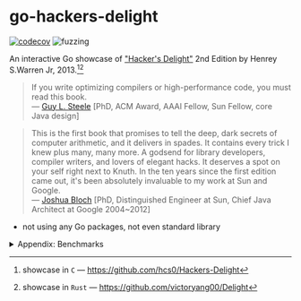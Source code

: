 # go-hackers-delight

[![codecov](https://codecov.io/gh/nikolaydubina/go-hackers-delight/graph/badge.svg?token=660JQtUmiO)](https://codecov.io/gh/nikolaydubina/go-hackers-delight)
![fuzzing](https://img.shields.io/badge/fuzzing-active-brightgreen)

An interactive Go showcase of ["Hacker's Delight"](https://en.wikipedia.org/wiki/Hacker%27s_Delight) 2nd Edition by Henrey S.Warren Jr, 2013.[^1][^2]

> If you write optimizing compilers or high-performance code, you must read this book.  
> — [Guy L. Steele](https://en.wikipedia.org/wiki/Guy_L._Steele_Jr.) [PhD, ACM Award, AAAI Fellow, Sun Fellow, core Java design]

> This is the first book that promises to tell the deep, dark secrets of computer arithmetic, and it delivers in spades. It contains every trick I knew plus many, many more.
> A godsend for library developers, compiler writers, and lovers of elegant hacks.
> It deserves a spot on your self right next to Knuth.
> In the ten years since the first edition came out, it's been absolutely invaluable to my work at Sun and Google.  
> — [Joshua Bloch](https://en.wikipedia.org/wiki/Joshua_Bloch) [PhD, Distinguished Engineer at Sun, Chief Java Architect at Google 2004~2012]

* not using any Go packages, not even standard library

<details><summary>Appendix: Benchmarks</summary>

```bash
go test -bench .        
goos: darwin
goarch: arm64
pkg: github.com/nikolaydubina/go-hackers-delight
BenchmarkCompress/Compress-16         	            100000000	        10.05 ns/op
BenchmarkCompress/Compress2-16        	            59208940	        20.69 ns/op
BenchmarkDivMod/DivMod/3/basic-16     	            1000000000	         0.843 ns/op
BenchmarkDivMod/DivMod/3/DivMod3Signed-16         	615786322	         1.931 ns/op
BenchmarkDivMod/DivMod/3/DivMod3Signed2-16        	1000000000	         1.091 ns/op
BenchmarkDivMod/DivMod/7/basic-16                 	1000000000	         0.836 ns/op
BenchmarkDivMod/DivMod/7/DivMod7Signed-16         	578422084	         2.074 ns/op
BenchmarkDivMod/Div/3/basic-16                    	1000000000	         0.834 ns/op
BenchmarkDivMod/Div/3/Div3Signed-16               	791803947	         1.522 ns/op
BenchmarkDivMod/Div/3/Div3ShiftSigned-16          	903334430	         1.328 ns/op
BenchmarkDivMod/Div/7/basic-16                    	1000000000	         0.836 ns/op
BenchmarkDivMod/Div/7/Div7Signed-16               	753299805	         1.607 ns/op
BenchmarkDivMod/Div/7/Div7ShiftSigned-16          	824427794	         1.455 ns/op
BenchmarkDivMod/DivExact/7/basic-16               	1000000000	         1.095 ns/op
BenchmarkDivMod/DivExact/7/DivExact7-16           	1000000000	         1.105 ns/op
BenchmarkDivMod/DivExact/7/Div7Signed-16          	709693124	         1.693 ns/op
BenchmarkDivMod/DivExact/7/Div7ShiftSigned-16     	793241796	         1.509 ns/op
PASS
ok  	github.com/nikolaydubina/go-hackers-delight	23.260s
```
</details>

[^1]: showcase in `C` — https://github.com/hcs0/Hackers-Delight
[^2]: showcase in `Rust` — https://github.com/victoryang00/Delight
